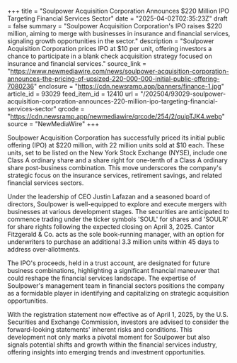 +++
title = "Soulpower Acquisition Corporation Announces $220 Million IPO Targeting Financial Services Sector"
date = "2025-04-02T02:35:23Z"
draft = false
summary = "Soulpower Acquisition Corporation's IPO raises $220 million, aiming to merge with businesses in insurance and financial services, signaling growth opportunities in the sector."
description = "Soulpower Acquisition Corporation prices IPO at $10 per unit, offering investors a chance to participate in a blank check acquisition strategy focused on insurance and financial services."
source_link = "https://www.newmediawire.com/news/soulpower-acquisition-corporation-announces-the-pricing-of-upsized-220-000-000-initial-public-offering-7080236"
enclosure = "https://cdn.newsramp.app/banners/finance-1.jpg"
article_id = 93029
feed_item_id = 12410
url = "/202504/93029-soulpower-acquisition-corporation-announces-220-million-ipo-targeting-financial-services-sector"
qrcode = "https://cdn.newsramp.app/newmediawire/qrcode/254/2/quipTJK4.webp"
source = "NewMediaWire"
+++

<p>Soulpower Acquisition Corporation has successfully priced its initial public offering (IPO) at $220 million, with 22 million units sold at $10 each. These units, set to be listed on the New York Stock Exchange (NYSE), include one Class A ordinary share and a share right for one-tenth of a Class A ordinary share post-business combination. This move underscores the company's strategic focus on the insurance services, retirement savings, and related financial services sectors.</p><p>Under the leadership of CEO Justin Lafazan and a seasoned board of directors, Soulpower is well-equipped to explore and execute mergers with businesses at various development stages. The securities are anticipated to commence trading under the ticker symbols 'SOUL' for shares and 'SOULR' for share rights following the expected closing on April 3, 2025. Cantor Fitzgerald & Co. acts as the sole book-running manager, with an option for underwriters to purchase an additional 3.3 million units within 45 days to address over-allotments.</p><p>The IPO's proceeds, held in a trust account, are designated for future business combinations, highlighting a significant financial maneuver that could reshape the financial services landscape. The expertise of Soulpower's management team in financial sectors positions the company as a formidable player in identifying and capitalizing on strategic acquisition opportunities.</p><p>With the registration statement now effective as of April 1, 2025, by the U.S. Securities and Exchange Commission, investors are advised to consider the forward-looking statements' inherent risks and conditions. This development not only marks a pivotal moment for Soulpower but also signals potential shifts and growth within the financial services industry, offering insights into emerging trends and investment opportunities.</p>